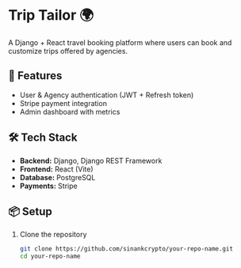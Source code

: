 # Trip Tailor 🌍
A Django + React travel booking platform where users can book and customize trips offered by agencies.

## 🚀 Features
- User & Agency authentication (JWT + Refresh token)
- Stripe payment integration
- Admin dashboard with metrics

## 🛠️ Tech Stack
- **Backend:** Django, Django REST Framework
- **Frontend:** React (Vite)
- **Database:** PostgreSQL
- **Payments:** Stripe

## 📦 Setup
1. Clone the repository  
   ```bash
   git clone https://github.com/sinankcrypto/your-repo-name.git
   cd your-repo-name
